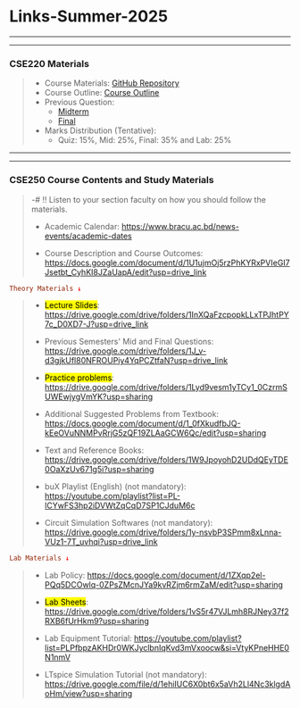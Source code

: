 # Links-Summer-2025
---
---
### CSE220 Materials
>  - Course Materials: [GitHub Repository](https://github.com/zabermd/Data-Structures-and-their-Use-in-Elementary-Algorithms) 
>  - Course Outline:  [Course Outline](https://docs.google.com/document/d/1QoZ3XwHtxPEEa7Q6sF0tzl4WJ7Iv58OR/edit?usp=sharing&ouid=110679202042102039686&rtpof=true&sd=true)
> - Previous Question: 
> 	- [Midterm](https://drive.google.com/drive/folders/1e-dILGUESJYbcbBeQlq43myZ9zZAXaxb?usp=sharing) 
> 	- [Final](https://drive.google.com/drive/folders/1zJBbfRfeNRzj57dU6t6EwagEAnnvElUh?usp=sharing) 
> - Marks Distribution (Tentative):
> 	- Quiz: 15%, Mid: 25%, Final: 35% and Lab: 25%
---
---
### CSE250 Course Contents and Study Materials
> -# ‼️ Listen to your section faculty on how you should follow the materials.
> 
> * Academic Calendar:
> https://www.bracu.ac.bd/news-events/academic-dates
> 
> * Course Description and Course Outcomes:
> https://docs.google.com/document/d/1U1ujmOj5rzPhKYRxPVIeGI7Jsetbt_CyhKI8JZaUapA/edit?usp=drive_link


```prolog
Theory Materials ↓
```

> * <mark>Lecture Slides</mark>:
> https://drive.google.com/drive/folders/1InXQaFzcpopkLLxTPJhtPY7c_D0XD7-J?usp=drive_link
> 
> * Previous Semesters' Mid and Final Questions:
> https://drive.google.com/drive/folders/1J_v-d3gjkUfl80NFROUPiy4YqPCZtfaN?usp=drive_link
> 
> *  <mark>Practice problems</mark>:
> https://drive.google.com/drive/folders/1Lyd9vesm1yTCy1_0CzrmSUWEwjygVmYK?usp=sharing
> 
> * Additional Suggested Problems from Textbook:
> https://docs.google.com/document/d/1_0fXkudfbJQ-kEeOVuNNMPvRrjG5zQF19ZLAaGCW6Qc/edit?usp=sharing
> 
> * Text and Reference Books:
> https://drive.google.com/drive/folders/1W9JpoyohD2UDdQEyTDE0OaXzUv671g5i?usp=sharing
> 
> * buX Playlist (English) (not mandatory):
> https://youtube.com/playlist?list=PL-lCYwFS3hp2iDVWtZqCqD7SP1CJduM6c
> 
> * Circuit Simulation Softwares (not mandatory):
> https://drive.google.com/drive/folders/1y-nsvbP3SPmm8xLnna-VUz1-7T_uvhqi?usp=drive_link


```prolog
Lab Materials ↓
```
> * Lab Policy:
> https://docs.google.com/document/d/1ZXqp2el-PQq5DCOwlq-0ZPsZMcnJYa9kvRZjm6rmZaM/edit?usp=sharing
> 
> * <mark>Lab Sheets</mark>:
> https://drive.google.com/drive/folders/1vS5r47VJLmh8RJNey37f2RXB6fUrHkm9?usp=sharing
> 
> * Lab Equipment Tutorial:
> https://youtube.com/playlist?list=PLPfbpzAKHDr0WKJyclbnIqKvd3mVxoocw&si=VtyKPneHHE0N1nmV
> 
> * LTspice Simulation Tutorial (not mandatory):
> https://drive.google.com/file/d/1ehiIUC6X0bt6x5aVh2Ll4Nc3klgdAoHm/view?usp=sharing
